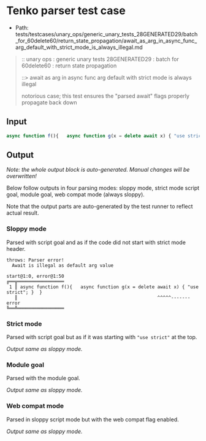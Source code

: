 # Tenko parser test case

- Path: tests/testcases/unary_ops/generic_unary_tests_28GENERATED29/batch_for_60delete60/return_state_propagation/await_as_arg_in_async_func_arg_default_with_strict_mode_is_always_illegal.md

> :: unary ops : generic unary tests 28GENERATED29 : batch for 60delete60 : return state propagation
>
> ::> await as arg in async func arg default with strict mode is always illegal
>
> notorious case; this test ensures the "parsed await" flags properly propagate back down

## Input

`````js
async function f(){   async function g(x = delete await x) { "use strict"; }  }
`````

## Output

_Note: the whole output block is auto-generated. Manual changes will be overwritten!_

Below follow outputs in four parsing modes: sloppy mode, strict mode script goal, module goal, web compat mode (always sloppy).

Note that the output parts are auto-generated by the test runner to reflect actual result.

### Sloppy mode

Parsed with script goal and as if the code did not start with strict mode header.

`````
throws: Parser error!
  Await is illegal as default arg value

start@1:0, error@1:50
╔══╦═════════════════
 1 ║ async function f(){   async function g(x = delete await x) { "use strict"; }  }
   ║                                                   ^^^^^------- error
╚══╩═════════════════

`````

### Strict mode

Parsed with script goal but as if it was starting with `"use strict"` at the top.

_Output same as sloppy mode._

### Module goal

Parsed with the module goal.

_Output same as sloppy mode._

### Web compat mode

Parsed in sloppy script mode but with the web compat flag enabled.

_Output same as sloppy mode._
